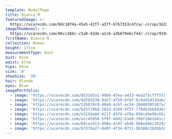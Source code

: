 ```yaml
---
template: ModelPage
title: Bianca M
featuredImage: >-
  https://ucarecdn.com/0dc10f4a-45e5-42f7-a37f-b767353c47ca/-/crop/1633x1210/0,414/-/preview/
imageThumbnail: >-
  https://ucarecdn.com/06cc36bc-c5a0-42de-a1c6-a3b679e6cf44/-/crop/919x1264/221,76/-/preview/
firstName: Bianca M
collection: Women
height: 171cm
measurementType: bust
bust: 81cm
waist: 67cm
hips: 93cm
size: '8'
shoeSize: '39'
hair: Blonde
eyes: Blue
imagePortfolio:
  - image: 'https://ucarecdn.com/8531d5a1-99b6-45ea-a433-4ea275cf7f5f/'
  - image: 'https://ucarecdn.com/4d783538-9a57-4f59-bfdf-6c6445d13dab/'
  - image: 'https://ucarecdn.com/52b019c0-d0a9-4cbf-ac54-2b600305107a/'
  - image: 'https://ucarecdn.com/b25719bd-282d-4249-9f57-778db1bb6d36/'
  - image: 'https://ucarecdn.com/e315da0d-421f-43f4-af8a-656cd4e96c65/'
  - image: 'https://ucarecdn.com/acc45956-5f9f-4dd2-b3e9-39bf28e2d41c/'
  - image: 'https://ucarecdn.com/68cac013-d98a-4c8f-ab46-9b6e4bbc1929/'
  - image: 'https://ucarecdn.com/b7378a27-0407-4f34-8721-9b188c2bd1b3/'
---
```


